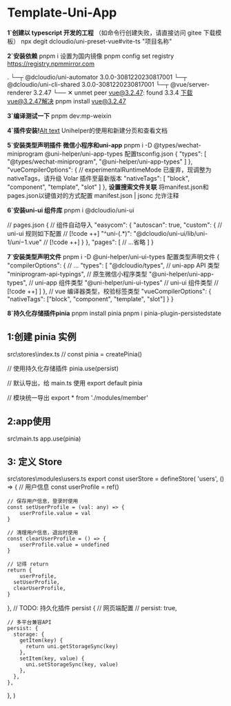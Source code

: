 # Template-Uni-App
**1`创建以 typescript 开发的工程**
（如命令行创建失败，请直接访问 gitee 下载模板）
npx degit dcloudio/uni-preset-vue#vite-ts "项目名称"

**2`安装依赖**
pnpm i 
设置为国内镜像
pnpm config set registry https://registry.npmmirror.com

<!--  WARN  Issues with peer dependencies found -->
.
└─┬ @dcloudio/uni-automator 3.0.0-3081220230817001
  └─┬ @dcloudio/uni-cli-shared 3.0.0-3081220230817001
    └─┬ @vue/server-renderer 3.2.47
      └── ✕ unmet peer vue@3.2.47: found 3.3.4
      下载vue@3.2.47解决
pnpm install vue@3.2.47

**3`编译测试一下**
pnpm dev:mp-weixin

**4`插件安装!**[Alt text](image.png)
Unihelper的使用和新建分页和查看文档

**5`安装类型声明插件 微信小程序和uni-app**
pnpm i -D @types/wechat-miniprogram @uni-helper/uni-app-types
配置tsconfig.json 
    {
         "types": [
            "@types/wechat-miniprogram",
            "@uni-helper/uni-app-types"
        ]
    },
     "vueCompilerOptions": {
        // experimentalRuntimeMode 已废弃，现调整为 nativeTags，请升级 Volar 插件至最新版本
        "nativeTags": [
            "block",
            "component",
            "template",
            "slot"
        ]
    },
**设置搜索文件关联**
将manifest.json和pages.json以键值对的方式配置  manifest.json | jsonc 允许注释

**6`安装uni-ui 组件库**
pnpm i @dcloudio/uni-ui

// pages.json
{
  // 组件自动导入
  "easycom": {
    "autoscan": true,
    "custom": {
      // uni-ui 规则如下配置  // [!code ++]
      "^uni-(.*)": "@dcloudio/uni-ui/lib/uni-$1/uni-$1.vue" // [!code ++]
    }
  },
  "pages": [
    // …省略
  ]
}

**7`安装类型声明文件**
pnpm i -D @uni-helper/uni-ui-types
配置类型声明文件
{
  "compilerOptions": {
    // ...
    "types": [
      "@dcloudio/types", // uni-app API 类型
      "miniprogram-api-typings", // 原生微信小程序类型
      "@uni-helper/uni-app-types", // uni-app 组件类型
      "@uni-helper/uni-ui-types" // uni-ui 组件类型  // [!code ++]
    ]
  },
  // vue 编译器类型，校验标签类型
  "vueCompilerOptions": {
    "nativeTags": ["block", "component", "template", "slot"]
  }
}

**8`持久化存储插件pinia**
pnpm install pinia
pnpm i pinia-plugin-persistedstate

## 1:创建 pinia 实例
src\stores\index.ts
// 
const pinia = createPinia()

// 使用持久化存储插件
pinia.use(persist)

// 默认导出，给 main.ts 使用
export default pinia

// 模块统一导出
export * from './modules/member'

## 2:app使用
src\main.ts
app.use(pinia)
## 3: 定义 Store
src\stores\modules\users.ts
export const userStore = defineStore(
  'users',
  () => {
    // 用户信息
    const userProfile = ref<any>()

    // 保存用户信息，登录时使用
    const setUserProfile = (val: any) => {
        userProfile.value = val
    }

    // 清理用户信息，退出时使用
    const clearUserProfile = () => {
        userProfile.value = undefined
    }

    // 记得 return
    return {
        userProfile,
      setUserProfile,
      clearUserProfile,
    }
  },
  // TODO: 持久化插件 persist
  {
    // 网页端配置
    // persist: true,

    // 多平台兼容API
    persist: {
      storage: {
        getItem(key) {
          return uni.getStorageSync(key)
        },
        setItem(key, value) {
          uni.setStorageSync(key, value)
        },
      },
    },
  },
)